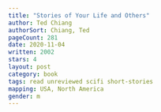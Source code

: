 ```yaml
---
title: "Stories of Your Life and Others"
author: Ted Chiang
authorSort: Chiang, Ted
pageCount: 281
date: 2020-11-04
written: 2002
stars: 4
layout: post
category: book
tags: read unreviewed scifi short-stories
mapping: USA, North America
gender: m
---
```

